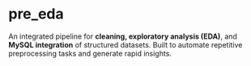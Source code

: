 # pre_eda
An integrated pipeline for **cleaning, exploratory analysis (EDA)**, and **MySQL integration** of structured datasets. Built to automate repetitive preprocessing tasks and generate rapid insights.
